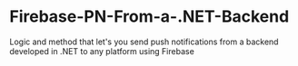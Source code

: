 # Firebase-PN-From-a-.NET-Backend
Logic and method that let's you send push notifications from a backend developed in .NET to any platform using Firebase

